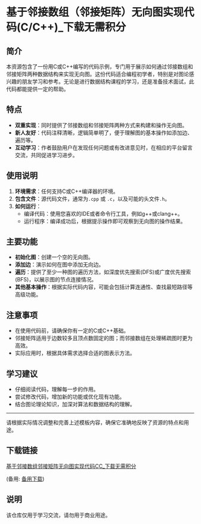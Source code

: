# 基于邻接数组（邻接矩阵）无向图实现代码(C/C++)_下载无需积分

## 简介

本资源包含了一份用C或C++编写的代码示例，专门用于展示如何通过邻接数组和邻接矩阵两种数据结构来实现无向图。这份代码适合编程初学者，特别是对图论感兴趣的朋友学习和参考。无论是进行数据结构课程的学习，还是准备技术面试，此代码都能提供一定的帮助。

## 特点

- **双重实现**：同时提供了邻接数组和邻接矩阵两种方式来构建和操作无向图。
- **新人友好**：代码注释清晰，逻辑简单明了，便于理解图的基本操作如添加边、遍历等。
- **互动学习**：作者鼓励用户在发现任何问题或有改进意见时，在相应的平台留言交流，共同促进学习进步。
  
## 使用说明

1. **环境需求**：任何支持C或C++编译器的环境。
2. **包含文件**：源代码文件，通常为`.cpp` 或 `.c`，以及可能的头文件`.h`。
3. **如何运行**：
   - 编译代码：使用您喜欢的IDE或者命令行工具，例如g++或clang++。
   - 运行程序：编译成功后，根据提示操作即可观察到无向图的操作结果。

## 主要功能

- **初始化图**：创建一个空的无向图。
- **添加边**：演示如何在图中添加无向边。
- **遍历**：提供了至少一种图的遍历方法，如深度优先搜索(DFS)或广度优先搜索(BFS)，以展示图的节点连接情况。
- **其他基本操作**：根据实际代码内容，可能会包括计算连通性、查找最短路径等高级功能。

## 注意事项

- 在使用代码前，请确保你有一定的C或C++基础。
- 邻接矩阵适用于边数较多且顶点数固定的图；而邻接数组在处理稀疏图时更为高效。
- 实际应用时，根据具体需求选择合适的图表示方法。

## 学习建议

- 仔细阅读代码，理解每一步的作用。
- 尝试修改代码，增加新的功能或优化现有功能。
- 结合图论理论知识，加深对算法和数据结构的理解。

---

请根据实际情况调整和完善上述模板内容，确保它准确地反映了资源的特点和用途。

## 下载链接
[基于邻接数组邻接矩阵无向图实现代码CC_下载无需积分](https://pan.quark.cn/s/20bf7af67d22) 

(备用: [备用下载](https://pan.baidu.com/s/1ULVAiPZSJVOlmoCiwPDxTw?pwd=1234))

## 说明

该仓库仅用于学习交流，请勿用于商业用途。
